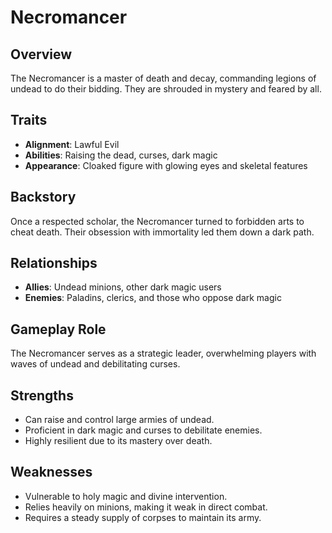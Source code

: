 # Necromancer

## Overview
The Necromancer is a master of death and decay, commanding legions of undead to do their bidding. They are shrouded in mystery and feared by all.

## Traits
- **Alignment**: Lawful Evil
- **Abilities**: Raising the dead, curses, dark magic
- **Appearance**: Cloaked figure with glowing eyes and skeletal features

## Backstory
Once a respected scholar, the Necromancer turned to forbidden arts to cheat death. Their obsession with immortality led them down a dark path.

## Relationships
- **Allies**: Undead minions, other dark magic users
- **Enemies**: Paladins, clerics, and those who oppose dark magic

## Gameplay Role
The Necromancer serves as a strategic leader, overwhelming players with waves of undead and debilitating curses.

## Strengths
- Can raise and control large armies of undead.
- Proficient in dark magic and curses to debilitate enemies.
- Highly resilient due to its mastery over death.

## Weaknesses
- Vulnerable to holy magic and divine intervention.
- Relies heavily on minions, making it weak in direct combat.
- Requires a steady supply of corpses to maintain its army.